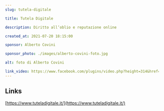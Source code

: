 ```yaml
---
slug: tutela-digitale

title: Tutela Digitale

description: Diritto all’oblio e reputazione online

created_at: 2021-07-20 18:15:00

sponsor: Alberto Covini

sponsor_photo: ./images/alberto-covini-foto.jpg

alt: foto di Alberto Covini

link_video: https://www.facebook.com/plugins/video.php?height=314&href=https%3A%2F%2Fwww.facebook.com%2F1790903721190488%2Fvideos%2F185599976872076%2F&show_text=false&width=560&t=0
---
```


## Links

[https://www.tuteladigitale.it/](https://www.tuteladigitale.it/)

